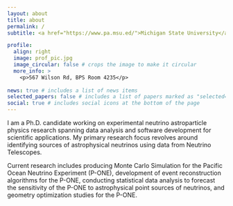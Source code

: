 ```yaml
---
layout: about
title: about
permalink: /
subtitle: <a href="https://www.pa.msu.ed/">Michigan State University</a>, 567 Wilson Rd., East Lansing, MI 48824

profile:
  align: right
  image: prof_pic.jpg
  image_circular: false # crops the image to make it circular
  more_info: >
    <p>567 Wilson Rd, BPS Room 4235</p>
  
news: true # includes a list of news items
selected_papers: false # includes a list of papers marked as "selected={true}"
social: true # includes social icons at the bottom of the page
---
```


I am a Ph.D. candidate working on experimental neutrino astroparticle physics research spanning data analysis and software development for scientific applications. My primary research focus revolves around identifying sources of astrophysical neutrinos using data from Neutrino Telescopes.

Current research includes producing Monte Carlo Simulation for the Pacific Ocean Neutrino Experiment (P-ONE), development of event reconstruction algorithms for the P-ONE, conducting statistical data analysis to forecast the sensitivity of the P-ONE to astrophysical point sources of neutrinos, and geometry optimization studies for the P-ONE.
